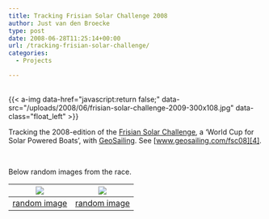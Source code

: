 ```yaml
---
title: Tracking Frisian Solar Challenge 2008
author: Just van den Broecke
type: post
date: 2008-06-28T11:25:14+00:00
url: /tracking-frisian-solar-challenge/
categories:
  - Projects

---
```

<!-- <img loading="lazy" class="alignleft wp-image-269 size-medium" src="uploads/2008/06/frisian-solar-challenge-2009-300x108.jpg" alt="frisian-solar-challenge-2009" width="300" height="108" srcset="https://justobjects.nl/wp-content/uploads/2008/06/frisian-solar-challenge-2009-300x108.jpg 300w, https://justobjects.nl/wp-content/uploads/2008/06/frisian-solar-challenge-2009-250x90.jpg 250w, https://justobjects.nl/wp-content/uploads/2008/06/frisian-solar-challenge-2009-150x54.jpg 150w, https://justobjects.nl/wp-content/uploads/2008/06/frisian-solar-challenge-2009.jpg 515w" sizes="(max-width: 300px) 100vw, 300px" /> -->
&nbsp;  
{{< a-img data-href="javascript:return false;" data-src="/uploads/2008/06/frisian-solar-challenge-2009-300x108.jpg" data-class="float_left" >}}

Tracking the 2008-edition of the [Frisian Solar Challenge][2], a &#8216;World Cup for Solar Powered Boats&#8217;, with [GeoSailing][3]. See [www.geosailing.com/fsc08][4].

&nbsp;  

Below random images from the race.

<!--
<table border="0" cellspacing="0" cellpadding="8">
  <tr>
    <td>
      <a href="http://www.geosailing.com/fsc08" target="_new"><img src="http://www.geosailing.com/fsc08/media.srv?id=*&resize=240x180" alt="random image" border="0" /></a>
    </td>

    <td>
      <a href="http://www.geosailing.com/fsc08" target="_new"><img src="http://www.geosailing.com/fsc08/media.srv?id=*&resize=241x181" alt="random image" border="0" /></a>
    </td>
  </tr>
</table>
-->

| ![ ][5]                  | ![ ][6]                  |
| :----------------------: | :----------------------: |
| [random image][4]        | [random image][4]        |

 [1]: uploads/2008/06/frisian-solar-challenge-2009.jpg
 [2]: http://www.frisiansolarchallenge.nl/
 [3]: http://www.geosailing.com
 [4]: http://www.geosailing.com/fsc08
 [5]: http://www.geosailing.com/fsc08/media.srv?id=*&resize=240x180
 [6]: http://www.geosailing.com/fsc08/media.srv?id=*&resize=241x181

